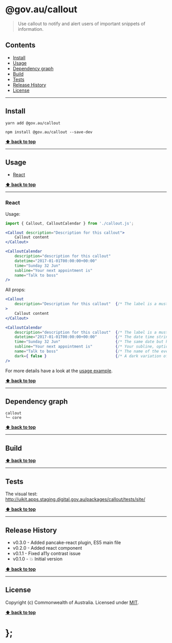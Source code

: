 @gov.au/callout
============

> Use callout to notify and alert users of important snippets of information.


## Contents

* [Install](#install)
* [Usage](#usage)
* [Dependency graph](#dependency-graph)
* [Build](#build)
* [Tests](#tests)
* [Release History](#release-history)
* [License](#license)


----------------------------------------------------------------------------------------------------------------------------------------------------------------


## Install


```shell
yarn add @gov.au/callout
```

```shell
npm install @gov.au/callout --save-dev
```


**[⬆ back to top](#contents)**


----------------------------------------------------------------------------------------------------------------------------------------------------------------


## Usage


* [React](#react)


**[⬆ back to top](#contents)**


----------------------------------------------------------------------------------------------------------------------------------------------------------------


### React

Usage:

```jsx
import { Callout, CalloutCalendar } from './callout.js';

<Callout description="Description for this callout">
	Callout content
</Callout>

<CalloutCalendar
	description="description for this callout"
	datetime="2017-01-01T00:00:00+00:00"
	time="Sunday 32 Jun"
	subline="Your next appointment is"
	name="Talk to boss"
/>
```

All props:

```jsx
<Callout
	description="Description for this callout"  {/* The label is a must for screen readers */}
>
	Callout content
</Callout>

<CalloutCalendar
	description="description for this callout"  {/* The label is a must for screen readers */}
	datetime="2017-01-01T00:00:00+00:00"        {/* The date time string */}
	time="Sunday 32 Jun"                        {/* The same date but human readable */}
	subline="Your next appointment is"          {/* Your subline, optional */}
	name="Talk to boss"                         {/* The name of the event, optional */}
	dark={ false }                              {/* A dark variation of the component */}
/>
```

For more details have a look at the [usage example](https://github.com/govau/uikit/tree/master/packages/callout/tests/react/index.js).


**[⬆ back to top](#contents)**


----------------------------------------------------------------------------------------------------------------------------------------------------------------


## Dependency graph

```shell
callout
└─ core
```


**[⬆ back to top](#contents)**


----------------------------------------------------------------------------------------------------------------------------------------------------------------


## Build


**[⬆ back to top](#contents)**


----------------------------------------------------------------------------------------------------------------------------------------------------------------


## Tests

The visual test: http://uikit.apps.staging.digital.gov.au/packages/callout/tests/site/


**[⬆ back to top](#contents)**


----------------------------------------------------------------------------------------------------------------------------------------------------------------


## Release History

* v0.3.0 - Added pancake-react plugin, ES5 main file
* v0.2.0 - Added react component
* v0.1.1 - Fixed a11y contrast issue
* v0.1.0 - 💥 Initial version


**[⬆ back to top](#contents)**


----------------------------------------------------------------------------------------------------------------------------------------------------------------


## License

Copyright (c) Commonwealth of Australia.
Licensed under [MIT](https://raw.githubusercontent.com/govau/uikit/packages/core/master/LICENSE).


**[⬆ back to top](#contents)**

# };
